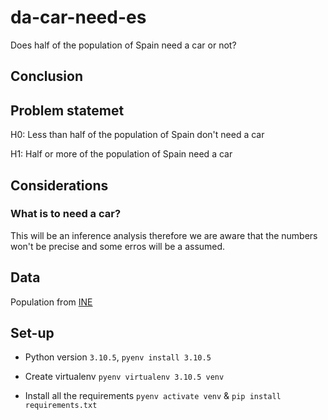 # da-car-need-es

Does half of the population of Spain need a car or not? 

## Conclusion

## Problem statemet

H0: Less than half of the population of Spain don't need a car

H1: Half or more of the population of Spain need a car

## Considerations

### What is to need a car? 


This will be an inference analysis therefore we are aware that the numbers won't be precise and some erros will be a assumed. 


## Data 

Population from [INE](https://www.ine.es/dynt3/inebase/es/index.htm?padre=517&capsel=525)

## Set-up 

* Python version `3.10.5`, `pyenv install 3.10.5`

* Create virtualenv `pyenv virtualenv 3.10.5 venv`

* Install all the requirements `pyenv activate venv` & `pip install requirements.txt`